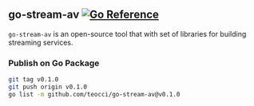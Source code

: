 ## go-stream-av [![Go Reference][1]][2]

`go-stream-av` is an open-source tool that with set of libraries for building streaming services.

### Publish on Go Package

```bash
git tag v0.1.0
git push origin v0.1.0
go list -m github.com/teocci/go-stream-av@v0.1.0
```

[1]: https://pkg.go.dev/badge/github.com/teocci/go-stream-av.svg
[2]: https://pkg.go.dev/github.com/teocci/go-stream-av
[3]: https://github.com/teocci/go-stream-av/releases/tag/v1.0.0